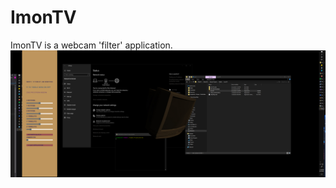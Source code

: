 # ImonTV
ImonTV is a webcam 'filter' application. 
![Image of app](https://github.com/d3metrious/ImonTV/blob/master/imontvss.jpg)
